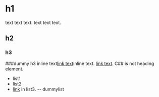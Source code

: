 # h1
text text text. text text text.
## h2
### h3
###dummy h3
inline text[link text](http://example.com)inline text.
[link text](http://example.com).
C## is not heading element.
- list1
- list2
- [link](http://example.com) in list3.
-- dummylist
